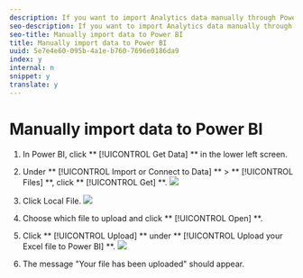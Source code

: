 ```yaml
---
description: If you want to import Analytics data manually through Power BI, follow these instructions.
seo-description: If you want to import Analytics data manually through Power BI, follow these instructions.
seo-title: Manually import data to Power BI
title: Manually import data to Power BI
uuid: 5e7e4e60-095b-4a1e-b760-7696e0186da9
index: y
internal: n
snippet: y
translate: y
---
```


# Manually import data to Power BI


1. In Power BI, click ** [!UICONTROL  Get Data] ** in the lower left screen.
1. Under ** [!UICONTROL  Import or Connect to Data] ** > ** [!UICONTROL  Files] **, click ** [!UICONTROL  Get] **. ![](../../assets/get-data.png) 

1. Click Local File. ![](../../assets/local-file.png) 

1. Choose which file to upload and click ** [!UICONTROL  Open] **.
1. Click ** [!UICONTROL  Upload] ** under ** [!UICONTROL  Upload your Excel file to Power BI] **. ![](../../assets/upload-excel-file.png) 

1. The message "Your file has been uploaded" should appear.
